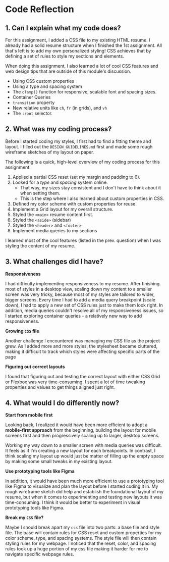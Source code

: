 # Code Reflection

## 1. Can I explain what my code does?

For this assignment, I added a CSS file to my existing HTML resume. I already had a solid resume structure when I finished the 1st assignment. All that's left is to add my own personalized styling! CSS achieves that by defining a set of rules to style my sections and elements.

When doing this assignment, I also learned a lot of cool CSS features and web design tips that are outside of this module's discussion.

- Using CSS custom properties
- Using a type and spacing system
- The `clamp()` function for responsive, scalable font and spacing sizes.
- Container Queries
- `transition` property
- New relative units like `ch`, `fr` (in grids), and `vh`
- The `:root` selector.

## 2. What was my coding process?

Before I started coding my styles, I first had to find a fitting theme and layout. I filled out the `DESIGN_GUIDELINES.md` first and made some rough wireframe sketches of my layout on paper.

The following is a quick, high-level overview of my coding process for this assignment:

1. Applied a partial CSS reset (set my margin and padding to 0).
2. Looked for a _type_ and _spacing_ system online.
   - That way, my sizes stay consistent and I don't have to think about it when setting them.
   - This is the step where I also learned about custom properties in CSS.
3. Defined my color scheme with custom properties for reuse.
4. Implement a Grid layout for my overall structure.
5. Styled the `<main>` resume content first.
6. Styled the `<aside>` (sidebar)
7. Styled the `<header>` and `<footer>`
8. Implement media queries to my sections

I learned most of the cool features (listed in the prev. question) when I was styling the content of my resume.

## 3. What challenges did I have?

**Responsiveness**

I had difficulty implementing responsiveness to my resume. After finishing most of styles in a desktop view, scaling down my content to a smaller screen was very tricky, because most of my styles are tailored to wider, bigger screens. Every time I had to add a media query breakpoint (scale down), I had to apply a new set of CSS rules just to make them look right. In addition, media queries couldn't resolve all of my responsiveness issues, so I started exploring container queries - a relatively new way to add responsiveness.

**Growing `CSS` file**

Another challenge I encountered was managing my CSS file as the project grew. As I added more and more styles, the stylesheet became cluttered, making it difficult to track which styles were affecting specific parts of the page

**Figuring out correct layouts**

I found that figuring out and testing the correct layout with either CSS Grid or Flexbox was very time-consuming. I spent a lot of time tweaking properties and values to get things aligned just right.

## 4. What would I do differently now?

**Start from mobile first**

Looking back, I realized it would have been more efficient to adopt a **mobile-first approach** from the beginning, building the layout for mobile screens first and then progressively scaling up to larger, desktop screens.

Working my way down to a smaller screen with media queries was difficult. It feels as if I'm creating a new layout for each breakpoints. In contrast, I think scaling my layout up would just be matter of filling up the empty space by making some small tweaks in my existing layout.

**Use prototyping tools like Figma**

In addition, it would have been much more efficient to use a prototyping tool like Figma to visualize and plan the layout before I started coding it in. My rough wireframe sketch did help and establish the foundational layout of my resume, but when it comes to experimenting and testing new layouts it was time-consuming. I think it would be better to experiment in visual prototyping tools like Figma.

**Break my `CSS` file?**

Maybe I should break apart my `css` file into two parts: a base file and style file. The base will contain rules for CSS reset and custom properties for my color scheme, type, and spacing systems. The style file will then contain styling rules for my webpage. I noticed that the reset, color, and spacing rules took up a huge portion of my css file making it harder for me to navigate specific webpage rules.
